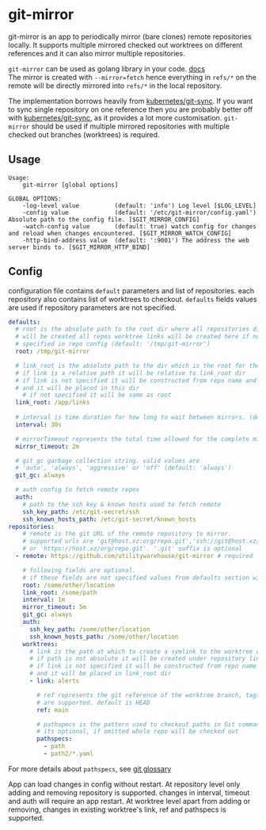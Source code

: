 # git-mirror

git-mirror is an app to periodically mirror (bare clones) remote repositories locally.
It supports multiple mirrored checked out worktrees on different references
and it can also mirror multiple repositories.

`git-mirror` can be used as golang library in your code. [docs](https://pkg.go.dev/github.com/utilitywarehouse/git-mirror/pkg/mirror)  
The mirror is created with `--mirror=fetch` hence everything in `refs/*` on the remote
will be directly mirrored into `refs/*` in the local repository.

The implementation borrows heavily from [kubernetes/git-sync](https://github.com/kubernetes/git-sync).
If you want to sync single repository on one reference then you are probably better off
with [kubernetes/git-sync](https://github.com/kubernetes/git-sync), as it provides
a lot more customisation. 
`git-mirror` should be used if multiple mirrored repositories with multiple checked out branches (worktrees) is required.

## Usage

```
Usage:
    git-mirror [global options]

GLOBAL OPTIONS:
    -log-level value          (default: 'info') Log level [$LOG_LEVEL]
    -config value             (default: '/etc/git-mirror/config.yaml') Absolute path to the config file. [$GIT_MIRROR_CONFIG]
    -watch-config value       (default: true) watch config for changes and reload when changes encountered. [$GIT_MIRROR_WATCH_CONFIG]
    -http-bind-address value  (default: ':9001') The address the web server binds to. [$GIT_MIRROR_HTTP_BIND]
```

## Config
configuration file contains `default` parameters and list of repositories.
each repository also contains list of worktrees to checkout.
`defaults` fields values are used if repository parameters are not specified.

```yaml
defaults:
  # root is the absolute path to the root dir where all repositories directories
  # will be created all repos worktree links will be created here if not
  # specified in repo config (default: '/tmp/git-mirror')
  root: /tmp/git-mirror

  # link_root is the absolute path to the dir which is the root for the worktree links
  # if link is a relative path it will be relative to link_root dir
  # if link is not specified it will be constructed from repo name and worktree ref
  # and it will be placed in this dir
  	# if not specified it will be same as root
  link_root: /app/links
  
  # interval is time duration for how long to wait between mirrors. (default: '30s')
  interval: 30s

  # mirrorTimeout represents the total time allowed for the complete mirror loop (default: '2m')
  mirror_timeout: 2m

  # git_gc garbage collection string. valid values are
  # 'auto', 'always', 'aggressive' or 'off' (default: 'always')
  git_gc: always

  # auth config to fetch remote repos
  auth:
    # path to the ssh key & known hosts used to fetch remote
    ssh_key_path: /etc/git-secret/ssh
    ssh_known_hosts_path: /etc/git-secret/known_hosts
repositories:
    # remote is the git URL of the remote repository to mirror.
    # supported urls are 'git@host.xz:org/repo.git','ssh://git@host.xz/org/repo.git'
    # or 'https://host.xz/org/repo.git'. '.git' suffix is optional
  - remote: https://github.com/utilitywarehouse/git-mirror # required

    # following fields are optional.
    # if these fields are not specified values from defaults section will be used
    root: /some/other/location
    link_root: /some/path
    interval: 1m
    mirror_timeout: 5m
    git_gc: always
    auth:
      ssh_key_path: /some/other/location
      ssh_known_hosts_path: /some/other/location
    worktrees:
      # link is the path at which to create a symlink to the worktree dir
      # if path is not absolute it will be created under repository link_root
      # if link is not specified it will be constructed from repo name and worktree ref
      # and it will be placed in link_root dir
      - link: alerts

        # ref represents the git reference of the worktree branch, tags or hash
        # are supported. default is HEAD
        ref: main

        # pathspecs is the pattern used to checkout paths in Git commands.
        # its optional, if omitted whole repo will be checked out
        pathspecs: 
          - path
          - path2/*.yaml
```
For more details about `pathspecs`, see [git glossary](https://git-scm.com/docs/gitglossary#Documentation/gitglossary.txt-aiddefpathspecapathspec)

App can load changes in config without restart. At repository level only 
adding and removing repository is supported. changes in interval, timeout 
and auth will require an app restart. 
At worktree level apart from adding or removing, changes in existing worktree's
link, ref and pathspecs is supported.